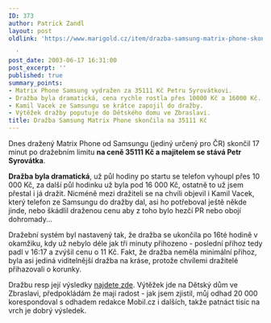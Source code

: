 ```yaml
---
ID: 373
author: Patrick Zandl
layout: post
oldlink: 'https://www.marigold.cz/item/drazba-samsung-matrix-phone-skoncila-na-35111-kc

  '
post_date: 2003-06-17 16:31:00
post_excerpt: ''
published: true
summary_points:
- Matrix Phone Samsung vydražen za 35111 Kč Petru Syrovátkovi.
- Dražba byla dramatická, cena rychle rostla přes 10000 Kč a 16000 Kč.
- Kamil Vacek ze Samsungu se krátce zapojil do dražby.
- Výtěžek dražby poputuje do Dětského domu ve Zbraslavi.
title: Dražba Samsung Matrix Phone skončila na 35111 Kč
---
```


<p>
Dnes dražený Matrix Phone od Samsungu (jediný určený pro ČR) skončil 17 minut po dražebním limitu <STRONG>na ceně 35111 Kč a majitelem se stává Petr Syrovátka</STRONG>. </p>

<p>
<STRONG>Dražba byla dramatická</STRONG>, už půl hodiny po startu se telefon vyhoupl přes 10 000 Kč, za další půl hodinku už byla pod 16 000 Kč, ostatně to už jsem přestal i já dražit. Nicméně mezi dražiteli se na chvíli objevil i Kamil Vacek, který telefon ze Samsungu do dražby dal, asi ho potřeboval ještě někde jinde, nebo škádlil draženou cenu aby z toho bylo hezčí PR nebo obojí dohromady...</p>

<p>
Dražební systém byl nastavený tak, že dražba se ukončila po 16té hodině v okamžiku, kdy už nebylo déle jak tři minuty přihozeno - poslední příhoz tedy padl v 16:17 a zvýšil cenu o 11 Kč. Fakt, že dražba neměla minimální přihoz, byla asi jediná viditelnější dražba na kráse, protože chvílemi dražitelé přihazovali o korunky. </p>

<p>
Dražbu resp její výsledky <A href="http://revue.idnes.cz/aukce.asp?do=aukce&amp;id=matrix" target=_blank>najdete zde</A>. Výtěžek jde na Dětský dům ve Zbraslavi, předpokládám že mají radost - jak jsem zjistil, můj odhad 20 000 korespondoval s odhadem redakce Mobil.cz i dalších, takže patnáct tisíc na vrch je dobrý výsledek. </p>